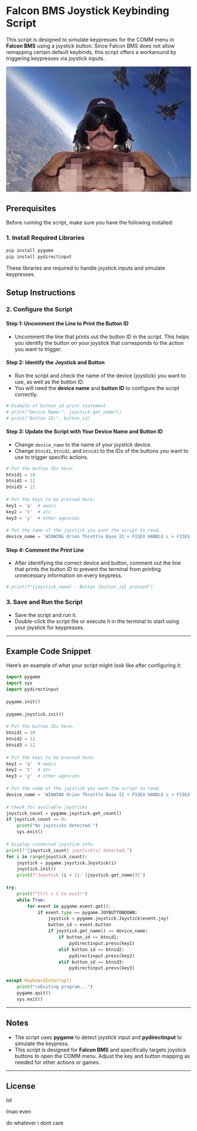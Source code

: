 # Falcon BMS Joystick Keybinding Script

This script is designed to simulate keypresses for the COMM menu in **Falcon BMS** using a joystick button. Since Falcon BMS does not allow remapping certain default keybinds, this script offers a workaround by triggering keypresses via joystick inputs.

<p align="center">
  <img src="/fighterpilot.png">
</p>

## Prerequisites

Before running the script, make sure you have the following installed:

### 1. Install Required Libraries

```bash
pip install pygame
pip install pydirectinput
```

These libraries are required to handle joystick inputs and simulate keypresses.

## Setup Instructions

### 2. Configure the Script

#### Step 1: Uncomment the Line to Print the Button ID

- Uncomment the line that prints out the button ID in the script. This helps you identify the button on your joystick that corresponds to the action you want to trigger.

#### Step 2: Identify the Joystick and Button

- Run the script and check the name of the device (joystick) you want to use, as well as the button ID.
- You will need the **device name** and **button ID** to configure the script correctly.

```python
# Example of button_id print statement
# print("Device Name:", joystick.get_name())
# print("Button ID:", button_id)
```

#### Step 3: Update the Script with Your Device Name and Button ID

- Change `device_name` to the name of your joystick device.
- Change `btnid1`, `btnid2`, and `btnid3` to the IDs of the buttons you want to use to trigger specific actions.

```python
# Put the button IDs here.
btnid1 = 10
btnid2 = 11
btnid3 = 12

# Put the keys to be pressed here.
key1 = 'q'  # awacs
key2 = 't'  # atc
key3 = 'y'  # other agencies

# Put the name of the joystick you want the script to read.
device_name = 'WINWING Orion Throttle Base II + F15EX HANDLE L + F15EX HANDLE R'
```

#### Step 4: Comment the Print Line

- After identifying the correct device and button, comment out the line that prints the button ID to prevent the terminal from printing unnecessary information on every keypress.

```python
# print(f"{joystick_name} - Button {button_id} pressed")
```

### 3. Save and Run the Script

- Save the script and run it.
- Double-click the script file or execute it in the terminal to start using your joystick for keypresses.

---

## Example Code Snippet

Here’s an example of what your script might look like after configuring it:

```python
import pygame
import sys
import pydirectinput

pygame.init()

pygame.joystick.init()

# Put the button IDs here.
btnid1 = 10
btnid2 = 11
btnid3 = 12

# Put the keys to be pressed here.
key1 = 'q'  # awacs
key2 = 't'  # atc
key3 = 'y'  # other agencies

# Put the name of the joystick you want the script to read.
device_name = 'WINWING Orion Throttle Base II + F15EX HANDLE L + F15EX HANDLE R'

# Check for available joysticks
joystick_count = pygame.joystick.get_count()
if joystick_count == 0:
    print("No joysticks detected.")
    sys.exit()

# Display connected joystick info
print(f"{joystick_count} joystick(s) detected.")
for i in range(joystick_count):
    joystick = pygame.joystick.Joystick(i)
    joystick.init()
    print(f"Joystick {i + 1}: {joystick.get_name()}")

try:
    print(f"Ctrl + C to exit!")
    while True:
        for event in pygame.event.get():
            if event.type == pygame.JOYBUTTONDOWN:
                joystick = pygame.joystick.Joystick(event.joy)
                button_id = event.button
                if joystick.get_name() == device_name:
                    if button_id == btnid1:
                        pydirectinput.press(key1)
                    elif button_id == btnid2:
                        pydirectinput.press(key2)
                    elif button_id == btnid3:
                        pydirectinput.press(key3)

except KeyboardInterrupt:
    print("\nExiting program...")
    pygame.quit()
    sys.exit()
```

---

## Notes

- The script uses **pygame** to detect joystick input and **pydirectinput** to simulate the keypress.
- This script is designed for **Falcon BMS** and specifically targets joystick buttons to open the COMM menu. Adjust the key and button mapping as needed for other actions or games.

---

## License

lol

lmao even

do whatever i dont care
